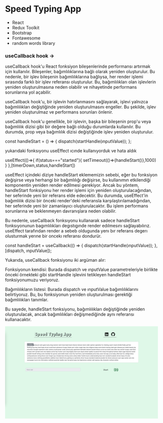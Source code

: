 # Speed Typing App
- React
- Redux Toolkit
- Bootstrap
- Fontawesome
- random words library 


### useCallback hook ->
useCallback hook'u React fonksiyon bileşenlerinde performansı artırmak için kullanılır. Bileşenler, bağımlılıklarına bağlı olarak yeniden oluşturulur. Bu nedenle, bir işlev bileşenin bağımlılıklarına bağlıysa, her render işlemi sırasında farklı bir işlev referansı oluşturulur. Bu, bağımlılıkları olan işlevlerin yeniden oluşturulmasına neden olabilir ve nihayetinde performans sorunlarına yol açabilir.

useCallback hook'u, bir işlevin hatırlanmasını sağlayarak, işlevi yalnızca bağımlılıkları değiştiğinde yeniden oluşturulmasını engeller. Bu şekilde, işlev yeniden oluşturulmaz ve performans sorunları önlenir.

useCallback hook'u genellikle, bir işlevin, başka bir bileşenin prop'u veya bağımlılık dizisi gibi bir değere bağlı olduğu durumlarda kullanılır. Bu durumda, prop veya bağımlılık dizisi değiştiğinde işlev yeniden oluşturulur.


const handleStart = () => {
  dispatch(startHandle(ınputValue));
};

yukarıdaki fonksıyonu useEffect ıcınde kullanıyorduk ve hata aldık 

useEffect(()=>{
  if(status==="started"){
    setTimeout(()=>{handleStart()},1000)
  }
},[timerDown,status,handleStart])

useEffect içindeki diziye handleStart eklememizin sebebi, eğer bu fonksiyon değişirse veya herhangi bir bağımlılığı değişirse, bu kullanımın etkilendiği komponentin yeniden render edilmesi gerekiyor. Ancak bu yöntem, handleStart fonksiyonu her render işlemi için yeniden oluşturulacağından, her seferinde yeni bir referans elde edecektir. Bu durumda, useEffect'in bağımlılık dizisi bir önceki render'deki referansla karşılaştırılamadığından, her seferinde yeni bir zamanlayıcı oluşturulacaktır. Bu işlem performans sorunlarına ve beklenmeyen davranışlara neden olabilir.

Bu nedenle, useCallback fonksıyonu kullanarak sadece handleStart fonksıyonunun bagımlılıkları degıstıgınde render edılmesını sağlayabılırız. useEffect tarafından render a sebeb oldugunda yenı bır referans degerı olusturmak yerıne bir oncekı referansı dondurür.

const handleStart = useCallback(() => {
  dispatch(startHandle(ınputValue));
}, [dispatch, ınputValue]);

Yukarıda, useCallback fonksiyonu iki argüman alır:

Fonksiyonun kendisi: Burada dispatch ve ınputValue parametreleriyle birlikte önceki örnekteki gibi startHandle işlevini tetikleyen handleStart fonksiyonumuzu veriyoruz.

Bağımlılıkların listesi: Burada dispatch ve ınputValue bağımlılıklarını belirtiyoruz. Bu, bu fonksiyonun yeniden oluşturulması gerektiği bağımlılıkları tanımlar.

Bu sayede, handleStart fonksiyonu, bağımlılıkları değiştiğinde yeniden oluşturulacak, ancak bağımlılıkları değişmediğinde aynı referansı kullanacaktır.

![Uygulama Görsel](./Speed-Typing-App.png)